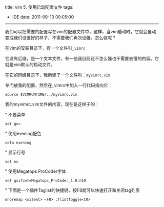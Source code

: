title: vim 5. 使用启动配置文件
tags:
  - IDE
date: 2011-09-13 00:05:00
---

我们可以把需要的配置写在vim的配置文件中，这样，当vim启动时，它就会自动变成我们设置好的样子，不需要我们再次设置。怎么做呢？

在vim的安装目录下，有一个文件叫`_vimrc`

它没有后缀，是一个文本文件，有一些我目前还不怎么懂也不需要去懂的内容。它就是vim默认的启动文件。

在它的同级目录下，我新建了一个文件叫：`myvimrc.vim`

专门放我的配置，然后在_vimrc中加入一行代码指向它：

```
source $VIMRUNTIME/../myvimrc.vim
```

我的myvimrc.vim文件的内容，现在是这样子的：

&#8221; 不要菜单

```
set go=
```

&#8221; 使用evening配色

```
colo evening
```

&#8221; 显示行号

```
set nu
```

&#8221; 使用Megatops ProCoder字体

```
set guifont=Megatops_ProCoder_1.0:h10
```

&#8221; 下面是一个插件Taglist的快捷键，按F8就可以快速打开和关闭tag列表

```
nnoremap <silent> <F8> :TlistToggle<CR>
```